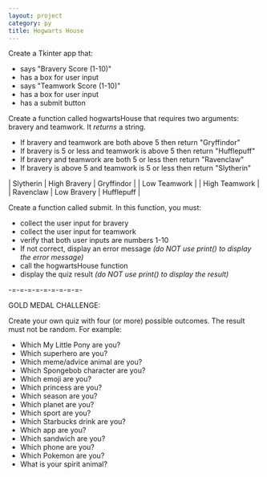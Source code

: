 ```yaml
---
layout: project
category: py
title: Hogwarts House
---
```

Create a Tkinter app that:
- says "Bravery Score (1-10)"
- has a box for user input
- says "Teamwork Score (1-10)"
- has a box for user input
- has a submit button

Create a function called hogwartsHouse that requires two arguments: bravery and teamwork. It *returns* a string.
- If bravery and teamwork are both above 5 then return "Gryffindor"
- If bravery is 5 or less and teamwork is above 5 then return "Hufflepuff"
- If bravery and teamwork are both 5 or less then return "Ravenclaw"
- If bravery is above 5 and teamwork is 5 or less then return "Slytherin"

| Slytherin  | High Bravery | Gryffindor |
| Low Teamwork | | High Teamwork |
| Ravenclaw | Low Bravery | Hufflepuff |

Create a function called submit. In this function, you must:
- collect the user input for bravery
- collect the user input for teamwork
- verify that both user inputs are numbers 1-10
- If not correct, display an error message *(do NOT use print() to display the error message)*
- call the hogwartsHouse function
- display the quiz result *(do NOT use print() to display the result)*


-=-=-=-=-=-=-=-=-=-

GOLD MEDAL CHALLENGE:

Create your own quiz with four (or more) possible outcomes. The result must not be random. For example:
- Which My Little Pony are you?
- Which superhero are you?
- Which meme/advice animal are you?
- Which Spongebob character are you?
- Which emoji are you?
- Which princess are you?
- Which season are you?
- Which planet are you?
- Which sport are you?
- Which Starbucks drink are you?
- Which app are you?
- Which sandwich are you?
- Which phone are you?
- Which Pokemon are you?
- What is your spirit animal?
